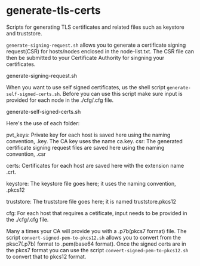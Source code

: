 # generate-tls-certs
Scripts for generating TLS certificates and related files such as keystore and truststore.


`generate-signing-request.sh` allows you to generate a certificate signing request(CSR) for hosts/nodes enclosed in the node-list.txt. The CSR file can then be submitted to your Certificate Authority for singning your certificates.

generate-signing-request.sh <node list file>

When you want to use self signed certificates, us the shell script `generate-self-signed-certs.sh`. Before you can use this script make sure input is provided for each node in the ./cfg/<Host FQDN Name>.cfg file.

generate-self-signed-certs.sh <node list file> <keystore password> <truststore password>

Here's the use of each folder:

pvt_keys: Private key for each host is saved here using the naming convention, <Host FQDN Name>.key. The CA key uses the name ca.key.
csr: The generated certificate signing request files are saved here using the naming convention, <Host FQDN Name>.csr

certs: Certificates for each host are saved here with the extension name .crt.

keystore: The keystore file goes here; it uses the naming convention, <Host FQDN Name>.pkcs12

truststore: The truststore file goes here; it is named truststore.pkcs12

cfg: For each host that requires a cetificate, input needs to be provided in the ./cfg/<Host FQDN Name>.cfg file.

Many a times your CA will provide you with a .p7b(pkcs7 format) file. The script `convert-signed-pem-to-pkcs12.sh` allows you to convert from the pksc7(.p7b) format to .pem(base64 format). Once the signed certs are in the pkcs7 format you can use the script `convert-signed-pem-to-pkcs12.sh` to convert that to pkcs12 format.











